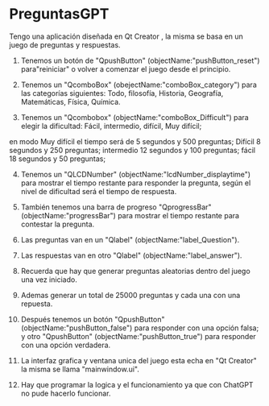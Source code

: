 # PreguntasGPT
Tengo una aplicación diseñada en Qt Creator , la misma se basa en un juego de preguntas y respuestas.

1. Tenemos un botón de "QpushButton" (objectName:"pushButton_reset") para"reiniciar" o volver a comenzar el juego desde el principio.

2. Tenemos un "QcomboBox" (obejectName:"comboBox_category") para las categorías siguientes:
Todo, filosofía, Historia, Geografía, Matemáticas, Física, Química.


3. Tenemos un  "Qcombobox" (objectName:"comboBox_Difficult") para elegir la dificultad: Fácil, intermedio, difícil, Muy difícil;

 en modo Muy difícil el tiempo será de 5 segundos y 500 preguntas;
 Difícil 8 segundos y 250 preguntas;
 intermedio 12 segundos y 100 preguntas;
 fácil 18 segundos y 50 preguntas;

4. Tenemos un "QLCDNumber" (objectName:"lcdNumber_displaytime") para mostrar el tiempo restante para responder la pregunta, según el nivel de dificultad será el tiempo de respuesta.

5. También tenemos una barra de progreso "QprogressBar" (objectName:"progressBar") para mostrar el tiempo restante para contestar la pregunta.

6. Las preguntas van en un "Qlabel" (objectName:"label_Question").

7. Las respuestas van en otro "Qlabel" (objectName:"label_answer").

8. Recuerda que hay que generar preguntas aleatorias dentro del juego una vez iniciado.

9. Ademas generar un total de 25000 preguntas y cada una con una repuesta.

10. Después tenemos un botón "QpushButton" (objectName:"pushButton_false")  para responder con una opción falsa;
 y otro "QpushButton" (objectName:"pushButton_true") para responder con una opción verdadera.

10. La interfaz grafica y ventana unica del juego esta echa en "Qt Creator" la misma se llama "mainwindow.ui".

11. Hay que programar la logica y el funcionamiento ya que con ChatGPT no pude hacerlo funcionar.

